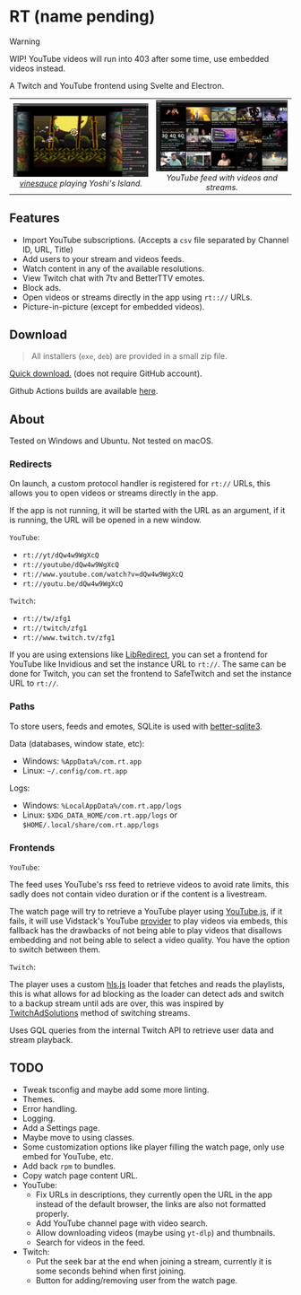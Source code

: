 # RT (name pending)

> [!WARNING]
> WIP! YouTube videos will run into 403 after some time, use embedded videos instead.

A Twitch and YouTube frontend using Svelte and Electron.

<table>
    <tr>
        <td align="center">
            <img alt="vinesauce playing Yoshi's Island" src=".github/assets/screenshot-1.webp" width="500">
            <em>
                <div>
                    <a href="https://www.twitch.tv/vinesauce">vinesauce</a> playing Yoshi's Island.
                </div>
            </em>
        </td>
        <td align="center">
            <img alt="YouTube feed" src=".github/assets/screenshot-2.webp" width="500">
            <em>
                <div>
                    YouTube feed with videos and streams.
                </div>
            </em>
        </td>
    </tr>
</table>

## Features

- Import YouTube subscriptions. (Accepts a `csv` file separated by Channel ID, URL, Title)
- Add users to your stream and videos feeds.
- Watch content in any of the available resolutions.
- View Twitch chat with 7tv and BetterTTV emotes.
- Block ads.
- Open videos or streams directly in the app using `rt:://` URLs.
- Picture-in-picture (except for embedded videos).

## Download

> All installers (`exe`, `deb`) are provided in a small zip file.

[Quick download.](https://nightly.link/Kyagara/rt/workflows/build.yaml/main/bundles.zip) (does not require GitHub account).

Github Actions builds are available [here](https://github.com/Kyagara/rt/actions).

## About

Tested on Windows and Ubuntu. Not tested on macOS.

### Redirects

On launch, a custom protocol handler is registered for `rt://` URLs, this allows you to open videos or streams directly in the app.

If the app is not running, it will be started with the URL as an argument, if it is running, the URL will be opened in a new window.

`YouTube`:

- `rt://yt/dQw4w9WgXcQ`
- `rt://youtube/dQw4w9WgXcQ`
- `rt://www.youtube.com/watch?v=dQw4w9WgXcQ`
- `rt://youtu.be/dQw4w9WgXcQ`

`Twitch`:

- `rt://tw/zfg1`
- `rt://twitch/zfg1`
- `rt://www.twitch.tv/zfg1`

If you are using extensions like [LibRedirect](https://github.com/libredirect/browser_extension), you can set a frontend for YouTube like Invidious and set the instance URL to `rt://`. The same can be done for Twitch, you can set the frontend to SafeTwitch and set the instance URL to `rt://`.

### Paths

To store users, feeds and emotes, SQLite is used with [better-sqlite3](https://github.com/WiseLibs/better-sqlite3).

Data (databases, window state, etc):

- Windows: `%AppData%/com.rt.app`
- Linux: `~/.config/com.rt.app`

Logs:

- Windows: `%LocalAppData%/com.rt.app/logs`
- Linux: `$XDG_DATA_HOME/com.rt.app/logs` or `$HOME/.local/share/com.rt.app/logs`

### Frontends

`YouTube`:  

The feed uses YouTube's rss feed to retrieve videos to avoid rate limits, this sadly does not contain video duration or if the content is a livestream.

The watch page will try to retrieve a YouTube player using [YouTube.js](https://github.com/LuanRT/YouTube.js), if it fails, it will use Vidstack's YouTube [provider](https://vidstack.io/docs/player/api/providers/youtube/) to play videos via embeds, this fallback has the drawbacks of not being able to play videos that disallows embedding and not being able to select a video quality. You have the option to switch between them.

`Twitch`:

The player uses a custom [hls.js](https://github.com/video-dev/hls.js/) loader that fetches and reads the playlists, this is what allows for ad blocking as the loader can detect ads and switch to a backup stream until ads are over, this was inspired by [TwitchAdSolutions](https://github.com/pixeltris/TwitchAdSolutions) method of switching streams.

Uses GQL queries from the internal Twitch API to retrieve user data and stream playback.

## TODO

- Tweak tsconfig and maybe add some more linting.
- Themes.
- Error handling.
- Logging.
- Add a Settings page.
- Maybe move to using classes.
- Some customization options like player filling the watch page, only use embed for YouTube, etc.
- Add back `rpm` to bundles.
- Copy watch page content URL.
- YouTube:
  - Fix URLs in descriptions, they currently open the URL in the app instead of the default browser, the links are also not formatted properly.
  - Add YouTube channel page with video search.
  - Allow downloading videos (maybe using `yt-dlp`) and thumbnails.
  - Search for videos in the feed.
- Twitch:
  - Put the seek bar at the end when joining a stream, currently it is some seconds behind when first joining.
  - Button for adding/removing user from the watch page.
